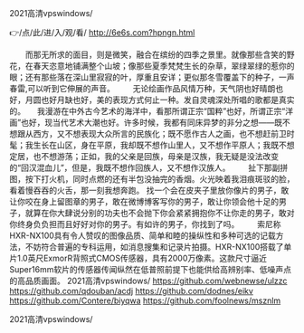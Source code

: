 
2021高清vpswindows/




👉/点/此/进/入/观/看/ http://6e6s.com?hpngn.html




　　而那无所求的面目，则是微笑，融合在缤纷的四季之景里。就像那些含笑的野花，在春天恣意地铺满整个山坡；像那些夏季梵梵生长的杂草，翠绿翠绿的惹你的眼；还有那些落在深山里寂寂的叶，厚重且安详；更似那冬雪覆盖下的种子，一声春雷,可以听到它伸展的声音。
　　无论绘画作品风情万种，天气阴也好晴朗也好，月圆也好月缺也好，美的表现方式何止一种。发自灵魂深处所唱的歌都是真实的。　　我漫游在中外古今艺术的海洋中，看那所谓正宗“国粹”也好，所谓正宗“洋画”也好，现当代艺术大潮也好。许多时候，我都有同床异梦的非分之想——既不想跟从西方，又不想表现大众所言的民族化；既不愿作古人之画，也不想赶前卫时髦；我生长在山区，身在平原，我却既不想作山里人，又不想作平原人；我既不想定居，也不想游荡；正如，我的父亲是回族，母亲是汉族，我无疑是没法改变的“回汉混血儿”，但是，我既不想作回族人，又不想作汉族人。
　　扯下那副拼图，按下打火机，同时点燃的还有半包没抽完的香烟。火光映着我泪痕斑驳的脸，看着慢吞吞的火舌，那一刻我想奔跑。
	找一个会在皮夹子里放你像片的男子，敢让你咬在身上留图章的男子，敢在微博博客写你的男子，敢让你领会他十足的男子，就算在你大肆说分别的功夫也不会抛下你会紧紧拥抱你不让你走的男子，敢对你终身负负担而且好好对你的男子。有如许的男子，你找到了吗。
　　索尼称HXR-NX100具有令人赞叹的图像品质、简单和睦的操纵性和多种可选的记载方法，不妨符合普遍的专科运用，如消息搜集和记录片拍摄。HXR-NX100搭载了单片1.0英尺ExmorR背照式CMOS传感器，具有2000万像素。这款尺寸逼近Super16mm软片的传感器传闻纵然在低普照前提下也能供给高辨别率、低噪声点的高品质画面。
2021高清vpswindows/ https://github.com/webnewse/ulzzc
https://github.com/qdouban/acdj
https://github.com/dodnes/eikv
https://github.com/Contere/biyqwa
https://github.com/foolnews/msznlm





2021高清vpswindows/
